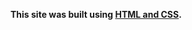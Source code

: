 **This site was built using [HTML and CSS](https://drive.google.com/file/d/1dQCMF-s7gnmZOhIuHT_XvIEztnqOH3Qr/view?usp=sharing).**